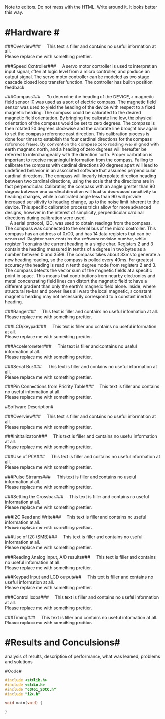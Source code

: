 Note to editors. Do not mess with the HTML. Write around it. It looks better this way.

#Hardware #
===============

###Overview###
&nbsp;&nbsp;&nbsp;&nbsp;This text is filler and contains no useful information at all.<br> Please replace me with something prettier.

###Speed Controller###
&nbsp;&nbsp;&nbsp;&nbsp;A servo motor controller is used to interpret an input signal, often at logic level from a micro controller, and produce an output signal. The servo motor controller can be modeled as two stage cascade closed loop transfer function. The controller has builtin position feedback

###Compass###
&nbsp;&nbsp;&nbsp;&nbsp;To determine the heading of the DEVICE, a magnetic field sensor IC was used as a sort of electric compass. The magnetic field sensor was used to yield the heading of the device with respect to a fixed magnetic heading. The compass could be calibrated to the desired magnetic field orientation. By bringing the calibrate line low, the physical orientation of the compass would be set to zero degrees. The compass is then rotated 90 degrees clockwise and the calibrate line brought low again to set the compass reference east direction. This calibration process is done four times to establish the four cardinal directions for the compass reference frame. By convention the compass zero reading was aligned with earth magnetic north, and a heading of zero degrees will hereafter be referred to interchangeably with the direction north. Proper calibration is important to receive meaningful information from the compass. Failing to calibrate the compass with cardinal directions 90 degrees apart will lead to undefined  behavior in an associated software that assumes perpendicular cardinal directions. The compass will linearly interpolate direction heading between two cardinal directions, using the scale that the directions are in fact perpendicular. Calibrating the compass with an angle greater than 90 degree between one cardinal direction will lead to decreased sensitivity to heading changes, while a calibrated angle less than 90 will provide increased sensitivity to heading change, up to the noise limit inherent to the device. This specific calibration process tricks allow for more advanced designs, however in the interest of simplicity, perpendicular cardinal directions during calibration were used.
<br>&nbsp;&nbsp;&nbsp;&nbsp;A serial protocol, I2C, was used to obtain readings from the compass. The compass was connected to the serial bus of the micro controller. This compass has an address of 0xC0, and has 14 data registers that can be accessed. Register zero contains the software revision number, while register 1 contains the current heading in a single char. Registers 2 and 3 contain the heading measured in tenths of a degree in two bytes as a number between 0 and 3599. The compass takes about 33ms to generate a new heading reading, so the compass is polled every 40ms. For greatest accuracy the heading is read in tenth degree mode from registers 2 and 3. The compass detects the vector sum of the magnetic fields at a specific point in space. This means that contributions from nearby electronics and metal concentrating field lines can distort the magnetic field to have a different gradient than only the earth's magnetic field alone. Inside, where structural re-bar and power lines all warp the local magnetic, a constant magnetic heading may not necessarily correspond to a constant inertial heading.

###Ranger###
&nbsp;&nbsp;&nbsp;&nbsp;This text is filler and contains no useful information at all.<br> Please replace me with something prettier.

###LCD/keypad###
&nbsp;&nbsp;&nbsp;&nbsp;This text is filler and contains no useful information at all.<br> Please replace me with something prettier.

###Accelerometer###
&nbsp;&nbsp;&nbsp;&nbsp;This text is filler and contains no useful information at all.<br> Please replace me with something prettier.

###Serial Bus###
&nbsp;&nbsp;&nbsp;&nbsp;This text is filler and contains no useful information at all.<br> Please replace me with something prettier.

###Pin Connections from Priority Table###
&nbsp;&nbsp;&nbsp;&nbsp;This text is filler and contains no useful information at all.<br> Please replace me with something prettier.

#Software Description#

###Overview###
&nbsp;&nbsp;&nbsp;&nbsp;This text is filler and contains no useful information at all.<br> Please replace me with something prettier.

###Inititalization###
&nbsp;&nbsp;&nbsp;&nbsp;This text is filler and contains no useful information at all.<br> Please replace me with something prettier.

###Use of PCA###
&nbsp;&nbsp;&nbsp;&nbsp;This text is filler and contains no useful information at all.<br> Please replace me with something prettier.

###Pulse Streams###
&nbsp;&nbsp;&nbsp;&nbsp;This text is filler and contains no useful information at all.<br> Please replace me with something prettier.

###Setting the Crossbar###
&nbsp;&nbsp;&nbsp;&nbsp;This text is filler and contains no useful information at all.<br> Please replace me with something prettier.

###I2C Read and Write###
&nbsp;&nbsp;&nbsp;&nbsp;This text is filler and contains no useful information at all.<br> Please replace me with something prettier.

###Use of I2C (SMB)###
&nbsp;&nbsp;&nbsp;&nbsp;This text is filler and contains no useful information at all.<br> Please replace me with something prettier.

###Reading Analog Input, A/D results###
&nbsp;&nbsp;&nbsp;&nbsp;This text is filler and contains no useful information at all.<br> Please replace me with something prettier.

###Keypad Input and LCD output###
&nbsp;&nbsp;&nbsp;&nbsp;This text is filler and contains no useful information at all.<br> Please replace me with something prettier.

###Control loops###
&nbsp;&nbsp;&nbsp;&nbsp;This text is filler and contains no useful information at all.<br> Please replace me with something prettier.

###Timing###
&nbsp;&nbsp;&nbsp;&nbsp;This text is filler and contains no useful information at all.<br> Please replace me with something prettier.

#Results and Conculsions#
============================
analysis of results, description of performance, what was learned,
problems and solutions

#Code#
```c
#include <stdlib.h>
#include <stdio.h>
#include "c8051_SDCC.h"
#include "i2c.h"

void main(void) {

}

```
